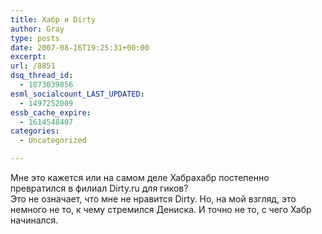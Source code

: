 ```yaml
---
title: Хабр и Dirty
author: Gray
type: posts
date: 2007-08-16T19:25:31+00:00
excerpt:
url: /8851
dsq_thread_id:
  - 1873039856
esml_socialcount_LAST_UPDATED:
  - 1497252009
essb_cache_expire:
  - 1614548407
categories:
  - Uncategorized

---
```








Мне это кажется или на самом деле Хабрахабр постепенно превратился в филиал Dirty.ru для гиков?  
Это не означает, что мне не нравится Dirty. Но, на мой взгляд, это немного не то, к чему стремился Дениска. И точно не то, с чего Хабр начинался.